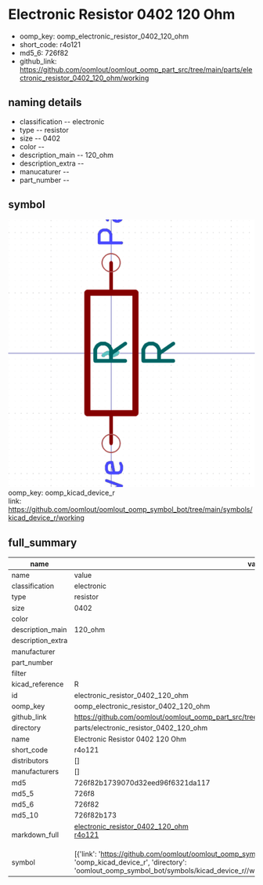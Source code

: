 # Electronic Resistor 0402 120 Ohm

  
* oomp_key: oomp_electronic_resistor_0402_120_ohm 
* short_code: r4o121
* md5_6: 726f82  
* github_link: https://github.com/oomlout/oomlout_oomp_part_src/tree/main/parts/electronic_resistor_0402_120_ohm/working  
## naming details
* classification -- electronic
* type -- resistor
* size -- 0402
* color -- 
* description_main -- 120_ohm
* description_extra -- 
* manucaturer -- 
* part_number -- 



## symbol

![](symbol/0/working/working_600.png)  
oomp_key: oomp_kicad_device_r  
link: https://github.com/oomlout/oomlout_oomp_symbol_bot/tree/main/symbols/kicad_device_r/working  


## full_summary
| name | value | 
| --- | --- | 
| name | value | 
| classification | electronic | 
| type | resistor | 
| size | 0402 | 
| color |  | 
| description_main | 120_ohm | 
| description_extra |  | 
| manufacturer |  | 
| part_number |  | 
| filter |  | 
| kicad_reference | R | 
| id | electronic_resistor_0402_120_ohm | 
| oomp_key | oomp_electronic_resistor_0402_120_ohm | 
| github_link | https://github.com/oomlout/oomlout_oomp_part_src/tree/main/parts/electronic_resistor_0402_120_ohm/working | 
| directory | parts/electronic_resistor_0402_120_ohm | 
| name | Electronic Resistor 0402 120 Ohm | 
| short_code | r4o121 | 
| distributors | [] | 
| manufacturers | [] | 
| md5 | 726f82b1739070d32eed96f6321da117 | 
| md5_5 | 726f8 | 
| md5_6 | 726f82 | 
| md5_10 | 726f82b173 | 
| markdown_full | [electronic_resistor_0402_120_ohm](https://github.com/oomlout/oomlout_oomp_part_src/tree/main/parts/electronic_resistor_0402_120_ohm/working)<br>[r4o121](https://github.com/oomlout/oomlout_oomp_part_src/tree/main/parts/electronic_resistor_0402_120_ohm/working)<br><br> | 
| symbol | [{'link': 'https://github.com/oomlout/oomlout_oomp_symbol_bot/tree/main/symbols/kicad_device_r', 'oomp_key': 'oomp_kicad_device_r', 'directory': 'oomlout_oomp_symbol_bot/symbols/kicad_device_r//working/working.kicad_sym'}] | 
